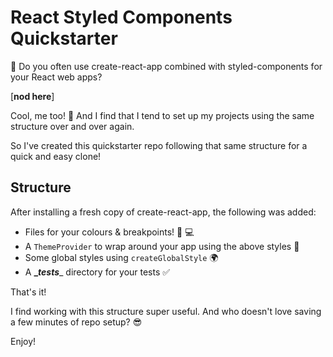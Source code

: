 # React Styled Components Quickstarter

🤔  Do you often use create-react-app combined with styled-components for your React web apps? 

[**nod here**] 

Cool, me too! 🚀  And I find that I tend to set up my projects using the same structure over and over again. 

 So I've created this quickstarter repo following that same structure for a quick and easy clone!

## Structure
After installing a fresh copy of create-react-app, the following was added:

- Files for your colours & breakpoints! 📱 💻
- A `ThemeProvider` to wrap around your app using the above styles 🎨
- Some global styles using `createGlobalStyle` 🌍
- A __\__tests____ directory for your tests  ✅

That's it! 

I find working with this structure super useful. And who doesn't love saving a few minutes of repo setup? 😎

Enjoy!

